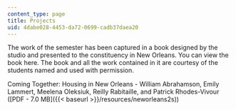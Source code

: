 ```yaml
---
content_type: page
title: Projects
uid: 4dabe028-4453-da72-0699-cadb37daea20
---
```


The work of the semester has been captured in a book designed by the studio and presented to the constituency in New Orleans. You can view the book here. The book and all the work contained in it are courtesy of the students named and used with permission.

Coming Together: Housing in New Orleans - William Abrahamson, Emily Lammert, Meelena Oleksiuk, Reilly Rabitaille, and Patrick Rhodes-Vivour ([PDF - 7.0 MB]({{< baseurl >}}/resources/neworleans2s))